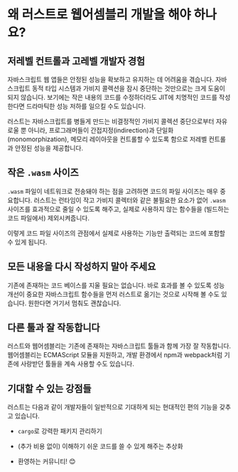 # 왜 러스트로 웹어셈블리 개발을 해야 하나요?

## 저레벨 컨트롤과 고레벨 개발자 경험

자바스크립트 웹 앱들은 안정된 성능을 확보하고 유지하는 데 어려움을 겪습니다. 자바스크립트 동적 타입 시스템과 가비지 콜렉션을 잠시 중단하는 것만으로는 크게 도움이 되지 않습니다. 보기에는 작은 내용의 코드를 수정하더라도 JIT에 치명적인 코드를 작성한다면 드라마틱한 성능 저하를 일으킬 수도 있습니다.

러스트는 자바스크립트를 병들게 만드는 비결정적인 가비지 콜렉션 중단으로부터 자유로울 뿐 아니라, 프로그래머들이 간접지정(indirection)과 단일화(monomorphization), 메모리 레이아웃을 컨트롤할 수 있도록 함으로 저레벨 컨트롤과 안정된 성능을 제공합니다.

## 작은 `.wasm` 사이즈

`.wasm` 파일이 네트워크로 전송돼야 하는 점을 고려하면 코드의 파일 사이즈는 매우 중요합니다. 러스트는 런타임이 작고 가비지 콜렉터와 같은 불필요한 요소가 없어 `.wasm` 사이즈를 효과적으로 줄일 수 있도록 해주고, 실제로 사용하지 않는 함수들을 (빌드하는 코드 파일에서) 제외시켜줍니다.

이렇게 코드 파일 사이즈의 관점에서 실제로 사용하는 기능만 출력되는 코드에 포함할 수 있게 됩니다.

## 모든 내용을 다시 작성하지 **말아 주세요**

기존에 존재하는 코드 베이스를 지울 필요는 없습니다. 바로 효과를 볼 수 있도록 성능 개선이 중요한 자바스크립트 함수들을 먼저 러스트로 옮기는 것으로 시작해 볼 수도 있습니다. 원한다면 거기서 멈춰도 괜찮습니다.

## 다른 툴과 잘 작동합니다

러스트와 웹어셈블리는 기존에 존재하는 자바스크립트 툴들과 함께 가장 잘 작동합니다. 웹어셈블리는 ECMAScript 모듈을 지원하고, 개발 환경에서 npm과 webpack처럼 기존에 사랑받던 툴들을 계속 사용할 수도 있습니다.

## 기대할 수 있는 강점들

러스트는 다음과 같이 개발자들이 일반적으로 기대하게 되는 현대적인 편의 기능을 갖추고 있습니다.

* `cargo`로 강력한 패키지 관리하기

* (추가 비용 없이) 이해하기 쉬운 코드를 쓸 수 있게 해주는 추상화

* 환영하는 커뮤니티! 😊

